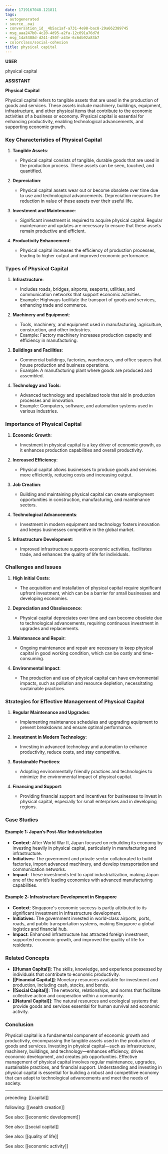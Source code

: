```yaml
---
date: 1719167048.121811
tags:
- autogenerated
- source__oai
- conversation_id__4b5ac1af-a731-4e98-bac8-29a662389745
- msg_aaa247b0-4c20-4d95-a2fa-12c091a76d7d
- msg_14a5388d-d241-450f-a43e-6c6db92a83b7
- colorclass/social-cohesion
title: physical capital
---
```


**USER**

physical capital


**ASSISTANT**

**Physical Capital**

Physical capital refers to tangible assets that are used in the production of goods and services. These assets include machinery, buildings, equipment, infrastructure, and other physical items that contribute to the economic activities of a business or economy. Physical capital is essential for enhancing productivity, enabling technological advancements, and supporting economic growth.

### Key Characteristics of Physical Capital

1. **Tangible Assets**:
   - Physical capital consists of tangible, durable goods that are used in the production process. These assets can be seen, touched, and quantified.

2. **Depreciation**:
   - Physical capital assets wear out or become obsolete over time due to use and technological advancements. Depreciation measures the reduction in value of these assets over their useful life.

3. **Investment and Maintenance**:
   - Significant investment is required to acquire physical capital. Regular maintenance and updates are necessary to ensure that these assets remain productive and efficient.

4. **Productivity Enhancement**:
   - Physical capital increases the efficiency of production processes, leading to higher output and improved economic performance.

### Types of Physical Capital

1. **Infrastructure**:
   - Includes roads, bridges, airports, seaports, utilities, and communication networks that support economic activities.
   - Example: Highways facilitate the transport of goods and services, enhancing trade and commerce.

2. **Machinery and Equipment**:
   - Tools, machinery, and equipment used in manufacturing, agriculture, construction, and other industries.
   - Example: Factory machinery increases production capacity and efficiency in manufacturing.

3. **Buildings and Facilities**:
   - Commercial buildings, factories, warehouses, and office spaces that house production and business operations.
   - Example: A manufacturing plant where goods are produced and assembled.

4. **Technology and Tools**:
   - Advanced technology and specialized tools that aid in production processes and innovation.
   - Example: Computers, software, and automation systems used in various industries.

### Importance of Physical Capital

1. **Economic Growth**:
   - Investment in physical capital is a key driver of economic growth, as it enhances production capabilities and overall productivity.

2. **Increased Efficiency**:
   - Physical capital allows businesses to produce goods and services more efficiently, reducing costs and increasing output.

3. **Job Creation**:
   - Building and maintaining physical capital can create employment opportunities in construction, manufacturing, and maintenance sectors.

4. **Technological Advancements**:
   - Investment in modern equipment and technology fosters innovation and keeps businesses competitive in the global market.

5. **Infrastructure Development**:
   - Improved infrastructure supports economic activities, facilitates trade, and enhances the quality of life for individuals.

### Challenges and Issues

1. **High Initial Costs**:
   - The acquisition and installation of physical capital require significant upfront investment, which can be a barrier for small businesses and developing economies.

2. **Depreciation and Obsolescence**:
   - Physical capital depreciates over time and can become obsolete due to technological advancements, requiring continuous investment in upgrades and replacements.

3. **Maintenance and Repair**:
   - Ongoing maintenance and repair are necessary to keep physical capital in good working condition, which can be costly and time-consuming.

4. **Environmental Impact**:
   - The production and use of physical capital can have environmental impacts, such as pollution and resource depletion, necessitating sustainable practices.

### Strategies for Effective Management of Physical Capital

1. **Regular Maintenance and Upgrades**:
   - Implementing maintenance schedules and upgrading equipment to prevent breakdowns and ensure optimal performance.

2. **Investment in Modern Technology**:
   - Investing in advanced technology and automation to enhance productivity, reduce costs, and stay competitive.

3. **Sustainable Practices**:
   - Adopting environmentally friendly practices and technologies to minimize the environmental impact of physical capital.

4. **Financing and Support**:
   - Providing financial support and incentives for businesses to invest in physical capital, especially for small enterprises and in developing regions.

### Case Studies

#### Example 1: **Japan’s Post-War Industrialization**

- **Context**: After World War II, Japan focused on rebuilding its economy by investing heavily in physical capital, particularly in manufacturing and infrastructure.
- **Initiatives**: The government and private sector collaborated to build factories, import advanced machinery, and develop transportation and communication networks.
- **Impact**: These investments led to rapid industrialization, making Japan one of the world’s leading economies with advanced manufacturing capabilities.

#### Example 2: **Infrastructure Development in Singapore**

- **Context**: Singapore's economic success is partly attributed to its significant investment in infrastructure development.
- **Initiatives**: The government invested in world-class airports, ports, roads, and public transportation systems, making Singapore a global logistics and financial hub.
- **Impact**: Enhanced infrastructure has attracted foreign investment, supported economic growth, and improved the quality of life for residents.

### Related Concepts

- **[[Human Capital]]**: The skills, knowledge, and experience possessed by individuals that contribute to economic productivity.
- **[[Financial Capital]]**: Monetary resources available for investment and production, including cash, stocks, and bonds.
- **[[Social Capital]]**: The networks, relationships, and norms that facilitate collective action and cooperation within a community.
- **[[Natural Capital]]**: The natural resources and ecological systems that provide goods and services essential for human survival and economic activity.

### Conclusion

Physical capital is a fundamental component of economic growth and productivity, encompassing the tangible assets used in the production of goods and services. Investing in physical capital—such as infrastructure, machinery, buildings, and technology—enhances efficiency, drives economic development, and creates job opportunities. Effective management of physical capital involves regular maintenance, upgrades, sustainable practices, and financial support. Understanding and investing in physical capital is essential for building a robust and competitive economy that can adapt to technological advancements and meet the needs of society.


---

preceding: [[capital]]  


following: [[wealth creation]]

See also: [[economic development]]


See also: [[social capital]]


See also: [[quality of life]]


See also: [[economic activity]]